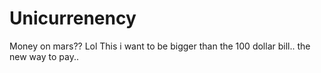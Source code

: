 # Unicurrenency
Money on mars?? Lol This i want to be bigger than the 100 dollar bill.. the new way to pay..
